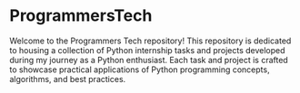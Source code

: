 # ProgrammersTech
Welcome to the Programmers Tech repository! This repository is dedicated to housing a collection of Python internship tasks and projects developed during my journey as a Python enthusiast. Each task and project is crafted to showcase practical applications of Python programming concepts, algorithms, and best practices.
